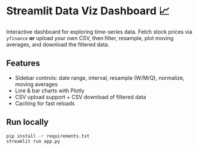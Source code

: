 # Streamlit Data Viz Dashboard 📈

Interactive dashboard for exploring time-series data. Fetch stock prices via `yfinance` **or** upload your own CSV, then filter, resample, plot moving averages, and download the filtered data.

## Features
- Sidebar controls: date range, interval, resample (W/M/Q), normalize, moving averages
- Line & bar charts with Plotly
- CSV upload support + CSV download of filtered data
- Caching for fast reloads

## Run locally
```bash
pip install -r requirements.txt
streamlit run app.py
